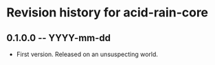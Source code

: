 # Revision history for acid-rain-core

## 0.1.0.0 -- YYYY-mm-dd

* First version. Released on an unsuspecting world.
